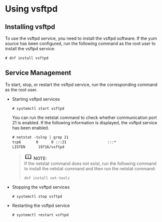 # Using vsftpd<a name="EN-US_TOPIC_0229622800"></a>

## Installing vsftpd<a name="section99431953811"></a>

To use the vsftpd service, you need to install the vsftpd software. If the yum source has been configured, run the following command as the root user to install the vsftpd service:

```
# dnf install vsftpd
```

## Service Management<a name="section1731910191272"></a>

To start, stop, or restart the vsftpd service, run the corresponding command as the root user.

-   Starting vsftpd services

    ```
    # systemctl start vsftpd
    ```

    You can run the netstat command to check whether communication port 21 is enabled. If the following information is displayed, the vsftpd service has been enabled.

    ```
    # netstat -tulnp | grep 21
    tcp6       0      0 :::21                   :::*                    LISTEN      19716/vsftpd
    ```

    >![](public_sys-resources/icon-note.gif) **NOTE:**   
    >If the netstat command does not exist, run the following command to install the netstat command and then run the netstat command:  
    >```  
    >dnf install net-tools  
    >```  

-   Stopping the vsftpd services

    ```
    # systemctl stop vsftpd
    ```


-   Restarting the vsftpd service

    ```
    # systemctl restart vsftpd
    ```


